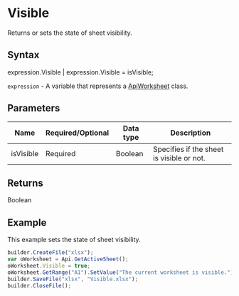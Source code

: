 # Visible

Returns or sets the state of sheet visibility.

## Syntax

expression.Visible &#124; expression.Visible = isVisible;

`expression` - A variable that represents a [ApiWorksheet](../ApiWorksheet.md) class.

## Parameters

| **Name** | **Required/Optional** | **Data type** | **Description** |
| ------------- | ------------- | ------------- | ------------- |
| isVisible | Required | Boolean | Specifies if the sheet is visible or not. |

## Returns

Boolean

## Example

This example sets the state of sheet visibility.

```javascript
builder.CreateFile("xlsx");
var oWorksheet = Api.GetActiveSheet();
oWorksheet.Visible = true;
oWorksheet.GetRange("A1").SetValue("The current worksheet is visible.");
builder.SaveFile("xlsx", "Visible.xlsx");
builder.CloseFile();
```